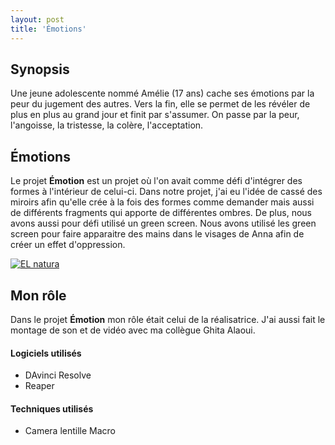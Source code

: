 ```yaml
---
layout: post
title: 'Émotions'
---
```




## Synopsis ##

Une jeune adolescente nommé Amélie (17 ans) cache ses émotions par la peur du jugement des autres. Vers la fin, elle se permet de les révéler de plus en plus au grand jour et finit par s'assumer. On passe par la peur, l'angoisse, la tristesse, la colère, l'acceptation.​


## Émotions ##

Le projet **Émotion** est un projet où l'on avait comme défi d'intégrer des formes à l'intérieur de celui-ci. Dans notre projet, j'ai eu l'idée de cassé des miroirs afin qu'elle crée à la fois des formes comme demander mais aussi de différents fragments qui apporte de différentes ombres. De plus, nous avons aussi pour défi utilisé un green screen. Nous avons utilisé les green screen pour faire apparaitre des mains dans le visages de Anna afin de créer un effet d'oppression.

[![EL natura](http://img.youtube.com/vi/AXPsNn52qlw/0.jpg)](https://www.youtube.com/watch?v=AXPsNn52qlw&feature=youtu.be)



## Mon rôle ##

Dans le projet **Émotion** mon rôle était celui de la réalisatrice. J'ai aussi fait le montage de son et de vidéo avec ma collègue Ghita Alaoui.




#### Logiciels utilisés ####

- DAvinci Resolve
- Reaper


#### Techniques utilisés  ####

- Camera lentille Macro
